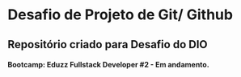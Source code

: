 # Desafio de Projeto de Git/ Github

## Repositório criado para Desafio do DIO

#### Bootcamp: Eduzz Fullstack Developer #2 - Em andamento.